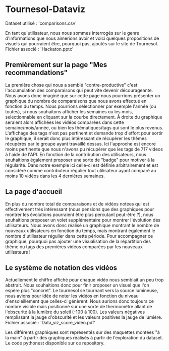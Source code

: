 # Tournesol-Dataviz

Dataset utilisé : 'comparisons.csv'

En tant qu'utilisateur, nous nous sommes interrogés sur le genre d'informations que nous aimerions avoir et voici quelques propositions de visuels qui pourraient être, pourquoi pas, ajoutés sur le site de Tournesol.
Fichier associé : 'Hackaton.pptx'

## Premièrement sur la page "Mes recommandations"
La première chose qui nous a semblé "contre-productive" c'est l'accumulation des comparaisons qui peut vite devenir décourageante. Nous avons donc imaginé que sur cette page nous pourrions présenter un graphique du nombre de comparaisons que nous avons effectué en fonction du temps. Nous pourrions sélectionner par exemple l'année (ou toutes), si nous souhaitons afficher les semaines ou les mois, selectionnable en cliquant sur la courbe directement. À droite du graphique seraient alors affichées les vidéos comparées dans cette semaine/mois/année, ou bien les thématiques/tags qui sont le plus revenus. L'affichage des tags n'est pas pertinent et demande trop d'effort pour sortir le graphique, il serait donc plus intéressant de récupérer les thèmes récupérés par le groupe ayant travaillé dessus. Ici l'approche est encore moins pertinente que nous n'avons pu récupérer que les tags de 717 videos à l'aide de l'API.
En fonction de la contribution des utilisateurs, nous souhaitions également proposer une sorte de "badge" pour motiver à la régularité. Dans notre exemple ici celle-ci est définie arbitrairement et est considéré comme contributeur régulier tout utilisateur ayant comparé au moins 10 vidéos dans les 4 dernières semaines.

## La page d'accueil
En plus du nombre total de comparaisons et de vidéos notées qui est effectivement très intéressant (nous pensions que des graphiques pour montrer les évolutions pourraient être plus percutant peut-être ?), nous souhaitions proposer un volet supplémentaire pour montrer l'évolution des utilisateurs. Nous avons donc réalisé un graphique montrant le nombre de nouveaux utilisateurs en fonction du temps, mais montrant également le nombre d'utilisateur régulier dans cette période. Pour accompagner ce graphique, pourquoi pas ajouter une visualisation de la répartition des thème ou tags des premières vidéos comparées par les nouveaux utilisateurs !

## Le système de notation des vidéos
Actuellement le chiffre affiché pour chaque vidéo nous semblait un peu trop abstrait. Nous souhaitions donc pour finir proposer un visuel que l'on espère plus "concret". Le tournesol se tournant vers la source lumineuse, nous avions pour idée de noter les vidéos en fonction du niveau d'ensoleillement que celles-ci génèrent. Nous aurions donc toujours ce nombre visible mais positionné sur une sorte de thermomètre allant de l'obscurité à la lumière du soleil (-100 à 100). Les valeurs négatives remplissant la jauge d'obscurité et les valeurs positives la jauge de lumière.
Fichier associé : 'Data_viz_score_vidéo.pdf'

Les différents graphiques sont représentés sur des maquettes montées "à la main" à partir des graphiques réalisés à partir de l'exploration du dataset. Le code pythonest  disponible sur ce repository.

